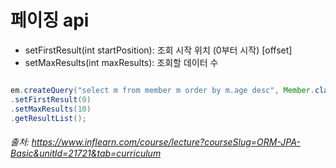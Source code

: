 # 페이징 api

- setFirstResult(int startPosition): 조회 시작 위치 (0부터 시작) [offset]
- setMaxResults(int maxResults): 조회할 데이터 수 

```java

em.createQuery("select m from member m order by m.age desc", Member.class)
.setFirstResult(0)
.setMaxResults(10)
.getResultList();

```


###### 출처: https://www.inflearn.com/course/lecture?courseSlug=ORM-JPA-Basic&unitId=21721&tab=curriculum
